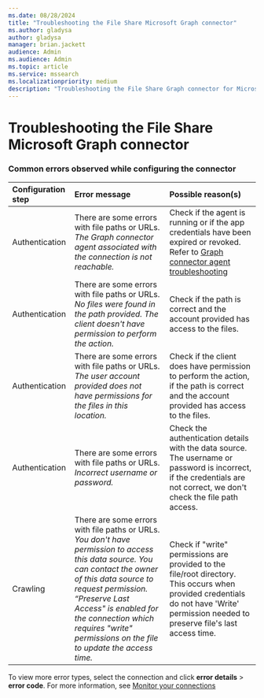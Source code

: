 ```yaml
--- 
ms.date: 08/28/2024 
title: "Troubleshooting the File Share Microsoft Graph connector" 
ms.author: gladysa
author: gladysa
manager: brian.jackett
audience: Admin 
ms.audience: Admin 
ms.topic: article 
ms.service: mssearch 
ms.localizationpriority: medium 
description: "Troubleshooting the File Share Graph connector for Microsoft Search and Microsoft 365 Copilot" 
--- 
```


# Troubleshooting the File Share Microsoft Graph connector  

###  Common errors observed while configuring the connector

| Configuration step | Error message | Possible reason(s) |
|:----|:----|:----|
| Authentication | There are some errors with file paths or URLs. *The Graph connector agent associated with the connection is not reachable.* | Check if the agent is running or if the app credentials have been expired or revoked. Refer to [Graph connector agent troubleshooting](./graph-connector-agent.md#troubleshooting)  |
| Authentication | There are some errors with file paths or URLs. *No files were found in the path provided. The client doesn't have permission to perform the action.* | Check if the path is correct and the account provided has access to the files. |
| Authentication | There are some errors with file paths or URLs. *The user account provided does not have permissions for the files in this location.*  | Check if the client does have permission to perform the action, if the path is correct and the account provided has access to the files. |
| Authentication | There are some errors with file paths or URLs. *Incorrect username or password.* | Check the authentication details with the data source. The username or password is incorrect, if the credentials are not correct, we don't check the file path access. |
| Crawling | There are some errors with file paths or URLs. *You don't have permission to access this data source. You can contact the owner of this data source to request permission. “Preserve Last Access" is enabled for the connection which requires "write" permissions on the file to update the access time.* | Check if "write" permissions are provided to the file/root directory. This occurs when provided credentials do not have 'Write' permission needed to preserve file's last access time. |

To view more error types,  select the connection and click **error details** > **error code**. For more information, see [Monitor your connections](./manage-connector.md)
